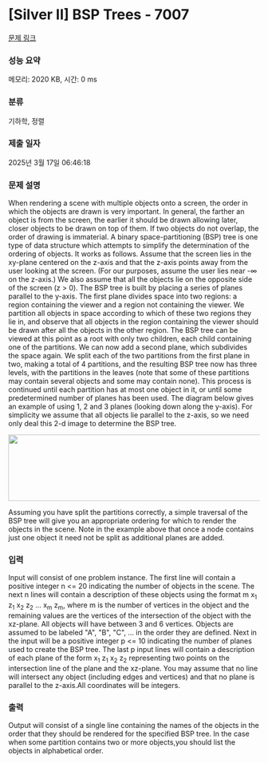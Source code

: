 # [Silver II] BSP Trees - 7007 

[문제 링크](https://www.acmicpc.net/problem/7007) 

### 성능 요약

메모리: 2020 KB, 시간: 0 ms

### 분류

기하학, 정렬

### 제출 일자

2025년 3월 17일 06:46:18

### 문제 설명

<p>When rendering a scene with multiple objects onto a screen, the order in which the objects are drawn is very important. In general, the farther an object is from the screen, the earlier it should be drawn allowing later, closer objects to be drawn on top of them. If two objects do not overlap, the order of drawing is immaterial. A binary space-partitioning (BSP) tree is one type of data structure which attempts to simplify the determination of the ordering of objects. It works as follows. Assume that the screen lies in the xy-plane centered on the z-axis and that the z-axis points away from the user looking at the screen. (For our purposes, assume the user lies near -∞ on the z-axis.) We also assume that all the objects lie on the opposite side of the screen (z > 0). The BSP tree is built by placing a series of planes parallel to the y-axis. The first plane divides space into two regions: a region containing the viewer and a region not containing the viewer. We partition all objects in space according to which of these two regions they lie in, and observe that all objects in the region containing the viewer should be drawn after all the objects in the other region. The BSP tree can be viewed at this point as a root with only two children, each child containing one of the partitions. We can now add a second plane, which subdivides the space again. We split each of the two partitions from the first plane in two, making a total of 4 partitions, and the resulting BSP tree now has three levels, with the partitions in the leaves (note that some of these partitions may contain several objects and some may contain none). This process is continued until each partition has at most one object in it, or until some predetermined number of planes has been used. The diagram below gives an example of using 1, 2 and 3 planes (looking down along the y-axis). For simplicity we assume that all objects lie parallel to the z-axis, so we need only deal this 2-d image to determine the BSP tree.</p>

<p><img alt="" src="https://onlinejudgeimages.s3.amazonaws.com/problem/7007/1645_1.jpg" style="height:133px; width:650px"></p>

<p>Assuming you have split the partitions correctly, a simple traversal of the BSP tree will give you an appropriate ordering for which to render the objects in the scene. Note in the example above that once a node contains just one object it need not be split as additional planes are added. </p>

### 입력 

 <p>Input will consist of one problem instance. The first line will contain a positive integer n <= 20 indicating the number of objects in the scene. The next n lines will contain a description of these objects using the format m x<sub>1</sub> z<sub>1</sub> x<sub>2</sub> z<sub>2</sub> ... x<sub>m</sub> z<sub>m</sub>, where m is the number of vertices in the object and the remaining values are the vertices of the intersection of the object with the xz-plane. All objects will have between 3 and 6 vertices. Objects are assumed to be labeled "A", "B", "C", ... in the order they are defined. Next in the input will be a positive integer p <= 10 indicating the number of planes used to create the BSP tree. The last p input lines will contain a description of each plane of the form x<sub>1</sub> z<sub>1</sub> x<sub>2</sub> z<sub>2</sub> representing two points on the intersection line of the plane and the xz-plane. You may assume that no line will intersect any object (including edges and vertices) and that no plane is parallel to the z-axis.All coordinates will be integers.</p>

### 출력 

 <p>Output will consist of a single line containing the names of the objects in the order that they should be rendered for the specified BSP tree. In the case when some partition contains two or more objects,you should list the objects in alphabetical order.</p>

